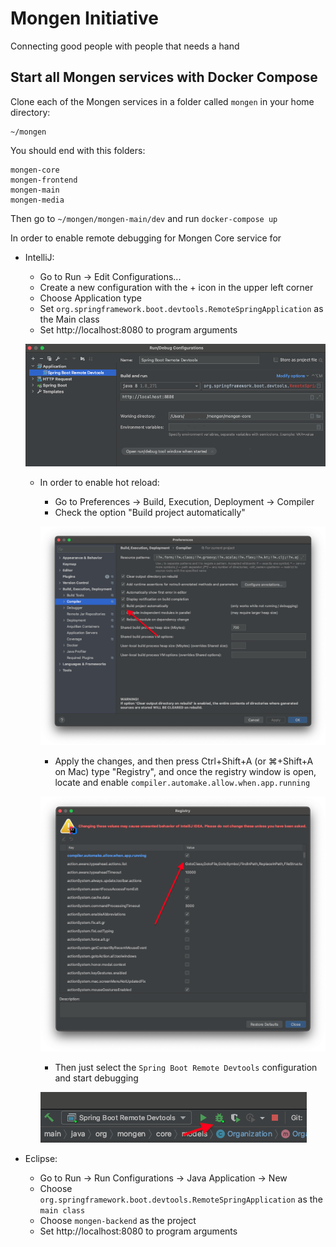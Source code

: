 # Mongen Initiative

Connecting good people with people that needs a hand

## Start all Mongen services with Docker Compose

Clone each of the Mongen services in a folder called `mongen` in your home directory:

```
~/mongen
```

You should end with this folders:

```
mongen-core
mongen-frontend
mongen-main
mongen-media
```

Then go to `~/mongen/mongen-main/dev` and run `docker-compose up`

In order to enable remote debugging for Mongen Core service for
- IntelliJ:
  - Go to Run → Edit Configurations...
  - Create a new configuration with the + icon in the upper left corner
  - Choose Application type
  - Set `org.springframework.boot.devtools.RemoteSpringApplication` as the Main class
  - Set http://localhost:8080 to program arguments

  ![Screenshot of IntelliJ Config](intellij_config.png)

  - In order to enable hot reload:
    - Go to Preferences → Build, Execution, Deployment → Compiler
    - Check the option "Build project automatically"

    ![Screenshot of IntelliJ Project](intellij_build_project.png)

    - Apply the changes, and then press Ctrl+Shift+A (or ⌘+Shift+A on Mac) type "Registry", and once the registry window is open, locate and enable `compiler.automake.allow.when.app.running`

    ![Screenshot of IntelliJ Registry](intellij_registry.png)

    - Then just select the `Spring Boot Remote Devtools` configuration and start debugging

    ![Screenshot of IntelliJ Debug](intellij_debug.png)

- Eclipse:
  - Go to Run -> Run Configurations -> Java Application -> New
  - Choose `org.springframework.boot.devtools.RemoteSpringApplication` as the `main class`
  - Choose `mongen-backend` as the project
  - Set http://localhost:8080 to program arguments
